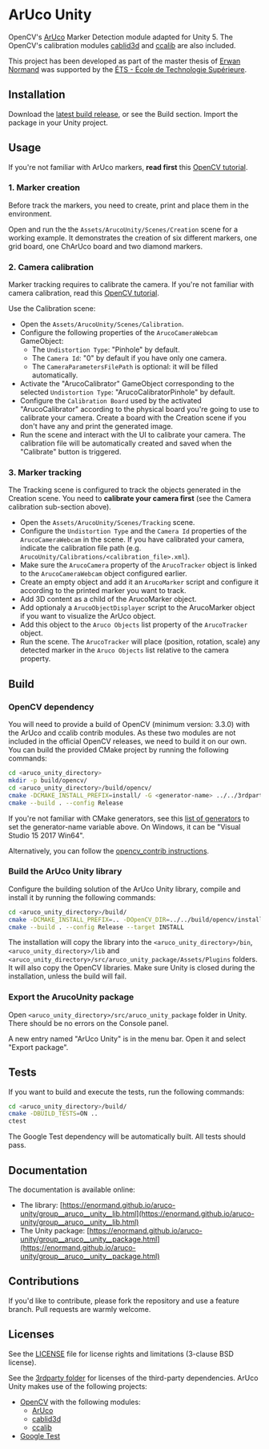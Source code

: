 # ArUco Unity

OpenCV's [ArUco](http://docs.opencv.org/master/d9/d6a/group__aruco.html) Marker Detection module adapted for Unity 5.
The OpenCV's calibration modules [cablid3d](http://docs.opencv.org/master/d9/d0c/group__calib3d.html) and [ccalib](http://docs.opencv.org/master/d3/ddc/group__ccalib.html) are also included.

This project has been developed as part of the master thesis of [Erwan Normand](https://ca.linkedin.com/in/normanderwan)  was supported by the [ÉTS - École de Technologie Supérieure](https://www.etsmtl.ca/).

## Installation

Download the [latest build release](https://github.com/enormand/aruco-unity/releases), or see the Build section. Import the package in your Unity project.

## Usage

If you're not familiar with ArUco markers, **read first** this [OpenCV tutorial](https://docs.opencv.org/master/d5/dae/tutorial_aruco_detection.html).

### 1. Marker creation

Before track the markers, you need to create, print and place them in the environment.

Open and run the the `Assets/ArucoUnity/Scenes/Creation` scene for a working example. It demonstrates the creation of six different markers, one grid
board, one ChArUco board and two diamond markers.

### 2. Camera calibration

Marker tracking requires to calibrate the camera. If you're not familiar with camera calibration, read this [OpenCV tutorial](https://docs.opencv.org/master/d4/d94/tutorial_camera_calibration.html).

Use the Calibration scene:

- Open the `Assets/ArucoUnity/Scenes/Calibration`.
- Configure the following properties of the `ArucoCameraWebcam` GameObject:
  - The `Undistortion Type`: "Pinhole" by default.
  - The `Camera Id`: "0" by default if you have only one camera.
  - The `CameraParametersFilePath` is optional: it will be filled automatically.
- Activate the "ArucoCalibrator" GameObject corresponding to the selected `Undistortion Type`: "ArucoCalibratorPinhole" by default.
- Configure the `Calibration Board` used by the activated "ArucoCalibrator" according to the physical board you're going to use to calibrate your camera. Create a board with the Creation scene if you don't have any and print the generated image.
- Run the scene and interact with the UI to calibrate your camera. The calibration file will be automatically created and saved when the "Calibrate" button is triggered.

### 3. Marker tracking

The Tracking scene is configured to track the objects generated in the Creation scene. You need to **calibrate your camera first** (see the Camera calibration sub-section above).

- Open the `Assets/ArucoUnity/Scenes/Tracking` scene.
- Configure the `Undistortion Type` and the `Camera Id` properties of the `ArucoCameraWebcam` in the scene. If you have calibrated your camera, indicate the calibration file path (e.g. `ArucoUnity/Calibrations/<calibration_file>.xml`).
- Make sure the `ArucoCamera` property of the `ArucoTracker` object is linked to the `ArucoCameraWebcam` object configured earlier.
- Create an empty object and add it an `ArucoMarker` script and configure it according to the printed marker you want to track.
- Add 3D content as a child of the ArucoMarker object.
- Add optionaly a `ArucoObjectDisplayer` script to the ArucoMarker object if you want to visualize the ArUco object.
- Add this object to the `Aruco Objects` list property of the `ArucoTracker` object.
- Run the scene. The `ArucoTracker` will place (position, rotation, scale) any detected marker in the `Aruco Objects` list relative to the camera property.

## Build

### OpenCV dependency

You will need to provide a build of OpenCV (minimum version: 3.3.0) with the ArUco and ccalib contrib modules. As these two modules are not included in the official OpenCV releases, we need to build it on our own. You can build
the provided CMake project by running the following commands:

```bash
cd <aruco_unity_directory>
mkdir -p build/opencv/
cd <aruco_unity_directory>/build/opencv/
cmake -DCMAKE_INSTALL_PREFIX=install/ -G <generator-name> ../../3rdparty/opencv_contrib/
cmake --build . --config Release
```

If you're not familiar with CMake generators, see this [list of generators](https://cmake.org/cmake/help/latest/manual/cmake-generators.7.html) to set the generator-name variable above.
On Windows, it can be "Visual Studio 15 2017 Win64".

Alternatively, you can follow the [opencv_contrib instructions](https://github.com/opencv/opencv_contrib).

### Build the ArUco Unity library

Configure the building solution of the ArUco Unity library, compile and install it by running the following commands:

```bash
cd <aruco_unity_directory>/build/
cmake -DCMAKE_INSTALL_PREFIX=.. -DOpenCV_DIR=../../build/opencv/install/ -G <generator-name> ..
cmake --build . --config Release --target INSTALL
```

The installation will copy the library into the `<aruco_unity_directory>/bin`, `<aruco_unity_directory>/lib` and `<aruco_unity_directory>/src/aruco_unity_package/Assets/Plugins` folders. It will also copy the OpenCV libraries. Make sure Unity is closed during the installation, unless the build will fail.

### Export the ArucoUnity package

Open `<aruco_unity_directory>/src/aruco_unity_package` folder in Unity. There should be no errors on the Console panel.

A new entry named "ArUco Unity" is in the menu bar. Open it and select "Export package".

## Tests

If you want to build and execute the tests, run the following commands:

```bash
cd <aruco_unity_directory>/build/
cmake -DBUILD_TESTS=ON ..
ctest
```

The Google Test dependency will be automatically built. All tests should pass.

## Documentation

The documentation is available online:

- The library: [https://enormand.github.io/aruco-unity/group__aruco__unity__lib.html](https://enormand.github.io/aruco-unity/group__aruco__unity__lib.html)
- The Unity package: [https://enormand.github.io/aruco-unity/group__aruco__unity__package.html](https://enormand.github.io/aruco-unity/group__aruco__unity__package.html)

## Contributions

If you'd like to contribute, please fork the repository and use a feature branch. Pull requests are warmly welcome.

## Licenses

See the [LICENSE](LICENSE) file for license rights and limitations (3-clause BSD license).

See the [3rdparty folder](3rdparty/) for licenses of the third-party dependencies. ArUco Unity makes use of the
following projects:

- [OpenCV](http://opencv.org/) with the following modules:
  - [ArUco](https://github.com/opencv/opencv_contrib/tree/master/modules/aruco)
  - [cablid3d](http://docs.opencv.org/master/d9/d0c/group__calib3d.html)
  - [ccalib](http://docs.opencv.org/master/d3/ddc/group__ccalib.html)
- [Google Test](https://github.com/google/googletest)
